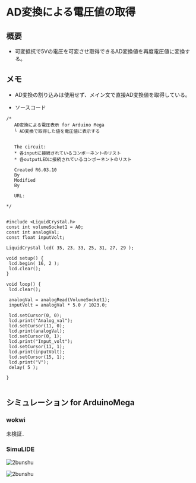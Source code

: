 # AD変換による電圧値の取得

## 概要
* 可変抵抗で5Vの電圧を可変させ取得できるAD変換値を再度電圧値に変換する。

## メモ
* AD変換の割り込みは使用せず、メイン文で直接AD変換値を取得している。

 * ソースコード
 ```
/*
    AD変換による電圧表示 for Arduino Mega
    └ AD変換で取得した値を電圧値に表示する


    The circuit:
    * 各inputに接続されているコンポーネントのリスト
    * 各outputLEDに接続されているコンポーネントのリスト

    Created R6.03.10
    By 
    Modified 
    By 

    URL:

*/


#include <LiquidCrystal.h>
const int volumeSocket1 = A0;
const int analogVal;
const float inputVolt;

LiquidCrystal lcd( 35, 23, 33, 25, 31, 27, 29 );

void setup() {
  lcd.begin( 16, 2 );
  lcd.clear();
}

void loop() {
  lcd.clear();

  analogVal = analogRead(VolumeSocket1);
  inputVolt = analogVal * 5.0 / 1023.0;

  lcd.setCursor(0, 0);
  lcd.print("Analog_val");
  lcd.setCursor(11, 0);
  lcd.print(analogVal);
  lcd.setCursor(0, 1);
  lcd.print("Input_volt");
  lcd.setCursor(11, 1);
  lcd.print(inputVolt);  
  lcd.setCursor(15, 1);
  lcd.print("V");
  delay( 5 );

}


 ```

## シミュレーション for ArduinoMega

### wokwi
 未検証．

### SimuLIDE
 ![2bunshu](./pic_ADConv/simIK020201.png "pinAssign")

 ![2bunshu](./pic_ADConv/simIK020202.png "pinAssign")